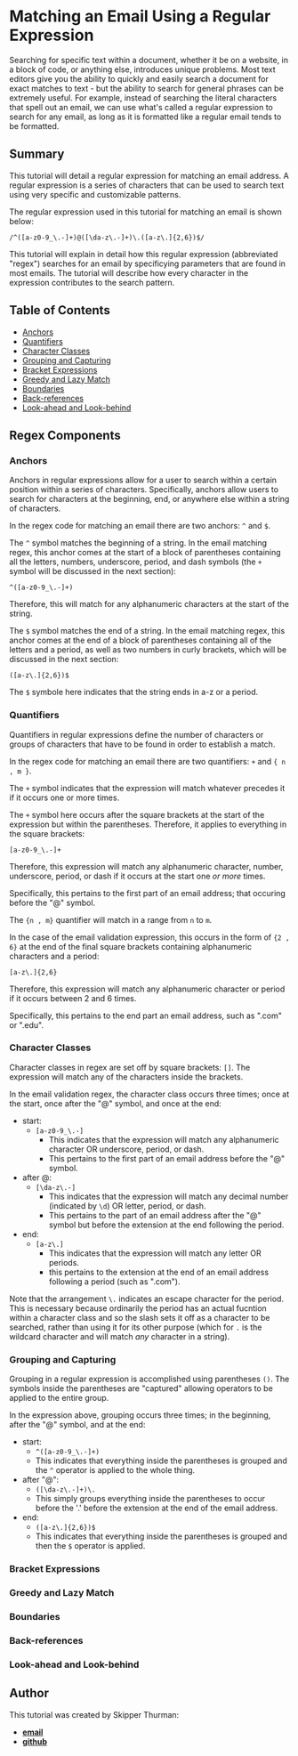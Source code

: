 # Matching an Email Using a Regular Expression

Searching for specific text within a document, whether it be on a website, in a block of code, or anything else, introduces unique problems.  Most text editors give you the ability to quickly and easily search a document for exact matches to text - but the ability to search for general phrases can be extremely useful.  For example, instead of searching the literal characters that spell out an email, we can use what's called a regular expression to search for any email, as long as it is formatted like a regular email tends to be formatted.

## Summary

This tutorial will detail a regular expression for matching an email address.  A regular expression is a series of characters that can be used to search text using very specific and customizable patterns.

The regular expression used in this tutorial for matching an email is shown below:

`/^([a-z0-9_\.-]+)@([\da-z\.-]+)\.([a-z\.]{2,6})$/`

This tutorial will explain in detail how this regular expression (abbreviated "regex") searches for an email by specificying parameters that are found in most emails.  The tutorial will describe how every character in the expression contributes to the search pattern.

## Table of Contents

- [Anchors](#anchors)
- [Quantifiers](#quantifiers)
- [Character Classes](#character-classes)
- [Grouping and Capturing](#grouping-and-capturing)
- [Bracket Expressions](#bracket-expressions)
- [Greedy and Lazy Match](#greedy-and-lazy-match)
- [Boundaries](#boundaries)
- [Back-references](#back-references)
- [Look-ahead and Look-behind](#look-ahead-and-look-behind)

## Regex Components

### Anchors

Anchors in regular expressions allow for a user to search within a certain position within a series of characters.  Specifically, anchors allow users to search for characters at the beginning, end, or anywhere else within a string of characters.

In the regex code for matching an email there are two anchors: `^` and `$`.

The `^` symbol matches the beginning of a string.  In the email matching regex, this anchor comes at the start of a block of parentheses containing all the letters, numbers, underscore, period, and dash symbols (the `+` symbol will be discussed in the next section):

`^([a-z0-9_\.-]+)`

Therefore, this will match for any alphanumeric characters at the start of the string.

The `$` symbol matches the end of a string.  In the email matching regex, this anchor comes at the end of a block of parentheses containing all of the letters and a period, as well as two numbers in curly brackets, which will be discussed in the next section:

`([a-z\.]{2,6})$`

The `$` symbole here indicates that the string ends in a-z or a period. 

### Quantifiers

Quantifiers in regular expressions define the number of characters or groups of characters that have to be found in order to establish a match.

In the regex code for matching an email there are two quantifiers: `+` and `{ n , m }`.

The `+` symbol indicates that the expression will match whatever precedes it if it occurs one or more times.

The `+` symbol here occurs after the square brackets at the start of the expression but within the parentheses.  Therefore, it applies to everything in the square brackets:

`[a-z0-9_\.-]+`

Therefore, this expression will match any alphanumeric character, number, underscore, period, or dash if it occurs at the start one *or more* times.

Specifically, this pertains to the first part of an email address; that occuring before the "@" symbol.

The `{n , m}` quantifier will match in a range from `n` to `m`.

In the case of the email validation expression, this occurs in the form of `{2 , 6}` at the end of the final square brackets containing alphanumeric characters and a period:

`[a-z\.]{2,6}`

Therefore, this expression will match any alphanumeric character or period if it occurs between 2 and 6 times.

Specifically, this pertains to the end part an email address, such as ".com" or ".edu".

### Character Classes

Character classes in regex are set off by square brackets: `[]`.  The expression will match any of the characters inside the brackets.

In the email validation regex, the character class occurs three times; once at the start, once after the "@" symbol, and once at the end:

- start:
    - `[a-z0-9_\.-]`
        - This indicates that the expression will match any alphanumeric character OR underscore, period, or dash.
        - This pertains to the first part of an email address before the "@" symbol.
- after @:
    - `[\da-z\.-]`
        - This indicates that the expression will match any decimal number (indicated by `\d`) OR letter, period, or dash.
        - This pertains to the part of an email address after the "@" symbol but before the extension at the end following the period.
- end:
    - `[a-z\.]`
        - This indicates that the expression will match any letter OR periods.
        - this pertains to the extension at the end of an email address following a period (such as ".com").

Note that the arrangement `\.` indicates an escape character for the period.  This is necessary because ordinarily the period has an actual fucntion within a character class and so the slash sets it off as a character to be searched, rather than using it for its other purpose (which for `.` is the wildcard character and will match *any* character in a string).

### Grouping and Capturing

Grouping in a regular expression is accomplished using parentheses `()`.  The symbols inside the parentheses are "captured" allowing operators to be applied to the entire group.

In the expression above, grouping occurs three times; in the beginning, after the "@" symbol, and at the end:

- start:
    - `^([a-z0-9_\.-]+)`
    - This indicates that everything inside the parentheses is grouped and the `^` operator is applied to the whole thing.
- after "@":
    - `([\da-z\.-]+)\.`
    - This simply groups everything inside the parentheses to occur before the '.' before the extension at the end of the email address.
- end:
    - `([a-z\.]{2,6})$`
    - This indicates that everything inside the parentheses is grouped and then the `$` operator is applied.

### Bracket Expressions



### Greedy and Lazy Match



### Boundaries



### Back-references



### Look-ahead and Look-behind



## Author

This tutorial was created by Skipper Thurman:
- **[email](slthurman01@gmail.com)**
- **[github](https://github.com/skip-thurm)**
